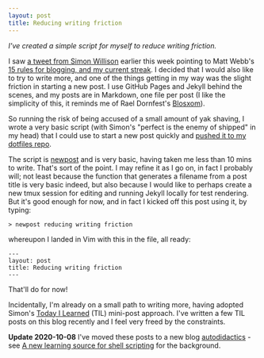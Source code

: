```yaml
---
layout: post
title: Reducing writing friction
---
```

_I've created a simple script for myself to reduce writing friction._

I saw [a tweet from Simon Willison](https://twitter.com/simonw/status/1304117739083059200) earlier this week pointing to Matt Webb's [15 rules for blogging, and my current streak](http://interconnected.org/home/2020/09/10/streak). I decided that I would also like to try to write more, and one of the things getting in my way was the slight friction in starting a new post. I use GitHub Pages and Jekyll behind the scenes, and my posts are in Markdown, one file per post (I like the simplicity of this, it reminds me of Rael Dornfest's [Blosxom](https://www.google.com/search?q=site%3Aqmacro.org+blosxom)).

So running the risk of being accused of a small amount of yak shaving, I wrote a very basic script (with Simon's "perfect is the enemy of shipped" in my head) that I could use to start a new post quickly and [pushed it to my dotfiles repo](https://github.com/qmacro/dotfiles/commit/e609d80ed4c768a5236e976bce9b69a18fd01b04).

The script is [newpost](https://github.com/qmacro/dotfiles/blob/master/scripts/newpost) and is very basic, having taken me less than 10 mins to write.
That's sort of the point. I may refine it as I go on, in fact I probably will; not least because the function that generates a filename from a post title is very basic indeed, but also because I would like to perhaps create a new tmux session for editing and running Jekyll locally for test rendering. But it's good enough for now, and in fact I kicked off this post using it, by typing:

```
> newpost reducing writing friction
```

whereupon I landed in Vim with this in the file, all ready:

```
---
layout: post
title: Reducing writing friction
---
```

That'll do for now!

Incidentally, I'm already on a small path to writing more, having adopted Simon's [Today I Learned](https://til.simonwillison.net/) (TIL) mini-post approach. I've written a few TIL posts on this blog recently and I feel very freed by the constraints.

**Update 2020-10-08** I've moved these posts to a new blog [autodidactics](https://qmacro.org/autodidactics/) - see [A new learning source for shell scripting](https://qmacro.org/2020/10/03/a-new-learning-source-for-shell-scripting/) for the background.
